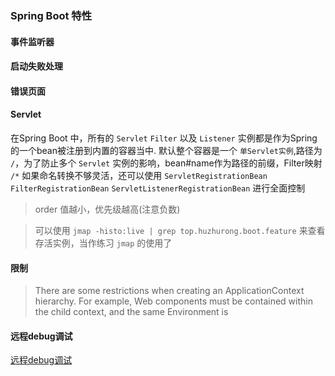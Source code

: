 ### Spring Boot 特性

#### 事件监听器

#### 启动失败处理

#### 错误页面

#### Servlet

在Spring Boot 中，所有的 `Servlet` `Filter` 以及 `Listener` 实例都是作为Spring的一个bean被注册到内置的容器当中.
默认整个容器是一个 `单Servlet实例`,路径为 `/`，为了防止多个 `Servlet` 实例的影响，bean#name作为路径的前缀，Filter映射 `/*`
如果命名转换不够灵活，还可以使用 `ServletRegistrationBean` `FilterRegistrationBean` `ServletListenerRegistrationBean`
进行全面控制

> order 值越小，优先级越高(注意负数)

> 可以使用 `jmap -histo:live | grep top.huzhurong.boot.feature` 来查看存活实例，当作练习 `jmap` 的使用了


#### 限制

> There are some restrictions when creating an ApplicationContext hierarchy.
For example, Web components must be contained within the child context, and the same Environment is


#### 远程debug调试

[远程debug调试](https://blog.csdn.net/rainbow702/article/details/64127489)

#####